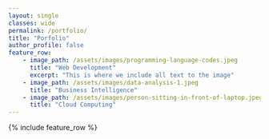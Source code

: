 ```yaml
---
layout: single
classes: wide
permalink: /portfolio/
title: "Porfolio"
author_profile: false
feature_row:
    - image_path: /assets/images/programming-language-codes.jpeg
      title: "Web Development"
      excerpt: "This is where we include all text to the image"
    - image_path: /assets/images/data-analysis-1.jpeg
      title: "Business Intelligence"
    - image_path: /assets/images/person-sitting-in-front-of-laptop.jpeg
      title: "Cloud Computing"
---
```


{% include feature_row %}
